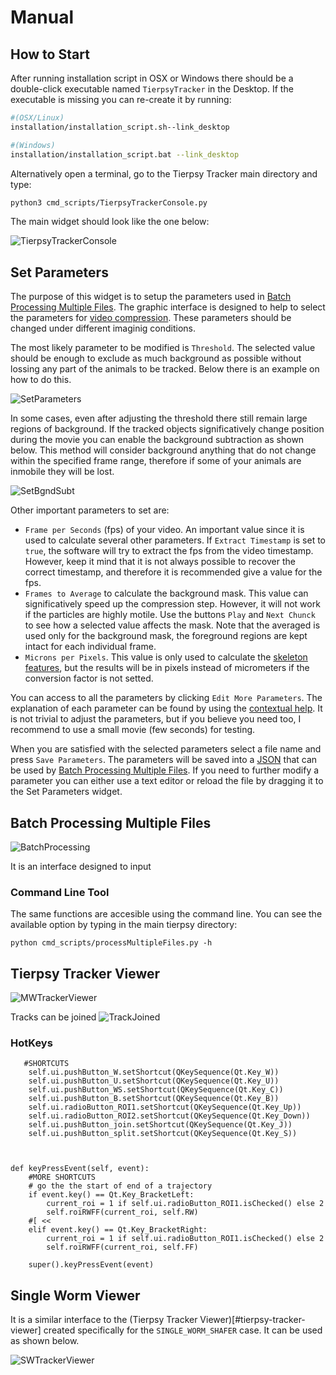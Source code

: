 # Manual

## How to Start

After running installation script in OSX or Windows there should be a double-click executable named `TierpsyTracker` in the Desktop. If the executable is missing you can re-create it by running:

```bash
#(OSX/Linux)
installation/installation_script.sh--link_desktop 

#(Windows)
installation/installation_script.bat --link_desktop
```  

Alternatively open a terminal, go to the Tierpsy Tracker main directory and type: 

```bash
python3 cmd_scripts/TierpsyTrackerConsole.py
```

The main widget should look like the one below:

![TierpsyTrackerConsole](https://cloud.githubusercontent.com/assets/8364368/26605344/8348e338-4585-11e7-8720-81584fde7ca5.png)   

## Set Parameters

The purpose of this widget is to setup the parameters used in [Batch Processing Multiple Files](#batch-processing-multiple-files). The graphic interface is designed to help to select the parameters for [video compression](EXPLANATION.md/#compress). These parameters should be changed under different imaginig conditions.

The most likely parameter to be modified is `Threshold`. The selected value should be enough to exclude as much background as possible without lossing any part of the animals to be tracked. Below there is an example on how to do this.

![SetParameters](https://cloud.githubusercontent.com/assets/8364368/26410507/6df7ef54-409b-11e7-8139-9ce99daf69cb.gif)  

In some cases, even after adjusting the threshold there still remain large regions of background. If the tracked objects significatively change position during the movie you can enable the background subtraction as shown below. This method will consider background anything that do not change within the specified frame range, therefore if some of your animals are inmobile they will be lost. 

![SetBgndSubt](https://cloud.githubusercontent.com/assets/8364368/26410958/95a8c09a-409c-11e7-9fc9-14dafeabb467.gif)  

Other important parameters to set are:

* `Frame per Seconds` (fps) of your video. An important value since it is used to calculate several other parameters. If `Extract Timestamp` is set to `true`, the software will try to extract the fps from the video timestamp. However, keep it mind that it is not always possible to recover the correct timestamp, and therefore it is recommended give a value for the fps.
* `Frames to Average` to calculate the background mask. This value can significatively speed up the compression step. However, it will not work if the particles are highly motile. Use the buttons `Play` and `Next Chunck` to see how a selected value affects the mask. Note that the averaged is used only for the background mask, the foreground regions are kept intact for each individual frame. 
* `Microns per Pixels`. This value is only used to calculate the [skeleton features](EXPLANATION.md/#feat_create), but the results will be in pixels instead of micrometers if the conversion factor is not setted.

You can access to all the parameters by clicking `Edit More Parameters`. The explanation of each parameter can be found by using the [contextual help](https://en.wikipedia.org/wiki/Tooltip). It is not trivial to adjust the parameters, but if you believe you need too, I recommend to use a small movie (few seconds) for testing.

When you are satisfied with the selected parameters select a file name and press `Save Parameters`. The parameters will be saved into a [JSON](http://json.org/) that can be used by [Batch Processing Multiple Files](#batch-processing-multiple-files). If you need to further modify a parameter you can either use a text editor or reload the file by dragging it to the Set Parameters widget.

## Batch Processing Multiple Files

![BatchProcessing](https://cloud.githubusercontent.com/assets/8364368/26605347/86ffb1e6-4585-11e7-9835-ffdc0751c67a.png)
  
It is an interface designed to input 


### Command Line Tool

The same functions are accesible using the command line. You can see the available option by typing in the main tierpsy directory:
```
python cmd_scripts/processMultipleFiles.py -h
```

## Tierpsy Tracker Viewer


![MWTrackerViewer](https://cloud.githubusercontent.com/assets/8364368/26412511/eac27158-40a0-11e7-880c-5671c2c27099.gif)  

Tracks can be joined
![TrackJoined](https://cloud.githubusercontent.com/assets/8364368/26412212/e0e112f8-409f-11e7-867b-512cf044d717.gif) 

### HotKeys
       #SHORTCUTS
        self.ui.pushButton_W.setShortcut(QKeySequence(Qt.Key_W))
        self.ui.pushButton_U.setShortcut(QKeySequence(Qt.Key_U))
        self.ui.pushButton_WS.setShortcut(QKeySequence(Qt.Key_C))
        self.ui.pushButton_B.setShortcut(QKeySequence(Qt.Key_B))
        self.ui.radioButton_ROI1.setShortcut(QKeySequence(Qt.Key_Up))
        self.ui.radioButton_ROI2.setShortcut(QKeySequence(Qt.Key_Down))
        self.ui.pushButton_join.setShortcut(QKeySequence(Qt.Key_J))
        self.ui.pushButton_split.setShortcut(QKeySequence(Qt.Key_S))

    

    def keyPressEvent(self, event):
        #MORE SHORTCUTS
        # go the the start of end of a trajectory
        if event.key() == Qt.Key_BracketLeft:
            current_roi = 1 if self.ui.radioButton_ROI1.isChecked() else 2
            self.roiRWFF(current_roi, self.RW)
        #[ <<
        elif event.key() == Qt.Key_BracketRight:
            current_roi = 1 if self.ui.radioButton_ROI1.isChecked() else 2
            self.roiRWFF(current_roi, self.FF)

        super().keyPressEvent(event)


## Single Worm Viewer
It is a similar interface to the (Tierpsy Tracker Viewer)[#tierpsy-tracker-viewer] created specifically for the `SINGLE_WORM_SHAFER` case. It can be used as shown below.

![SWTrackerViewer](https://cloud.githubusercontent.com/assets/8364368/26412826/e608bfea-40a1-11e7-9d3e-d0b8bf482db2.gif) 

